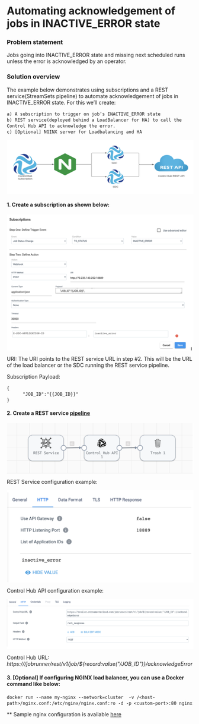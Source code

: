 # Automating acknowledgement of jobs in INACTIVE_ERROR state


### Problem statement

 Jobs going into INACTIVE_ERROR state and missing next scheduled runs unless the error is acknowledged by an operator.

### Solution overview

The example below demonstrates using subscriptions and a REST service(StreamSets pipeline) to automate acknowledgement of jobs in INACTIVE_ERROR state. For this we’ll create:

    a) A subscription to trigger on job’s INACTIVE_ERROR state
    b) REST service(deployed behind a LoadBalancer for HA) to call the Control Hub API to acknowledge the error.
    c) [Optional] NGINX server for Loadbalancing and HA

<img src="/images/inactive_error1.png" align="center" />

#### 1. Create a subscription as shown below:

<img src="/images/inactive_error5.png" align="center" />

URI: The URI points to the REST service URL in step #2. This will be the URL of the load balancer or the SDC running the REST service pipeline.

Subscription Payload:
````
{
      "JOB_ID":"{{JOB_ID}}"
}
````

#### 2. Create a REST service [pipeline](INACTIVE_ERROR_Job_ACK.json)

<img src="/images/inactive_error2.png" align="center" />

REST Service configuration example:

<img src="/images/inactive_error3.png" align="center" />

Control Hub API configuration example:

<img src="/images/inactive_error4.png" align="center" />

Control Hub URL: *https://<ControlHub-URL>/jobrunner/rest/v1/job/${record:value("/JOB_ID")}/acknowledgeError*

#### 3. [Optional] If configuring NGINX load balancer, you can use a Docker command like below:
````
docker run --name my-nginx --network=cluster  -v /<host-path>/nginx.conf:/etc/nginx/nginx.conf:ro -d -p <custom-port>:80 nginx
````
** Sample nginx configuration is available [here](nginx.conf)    

